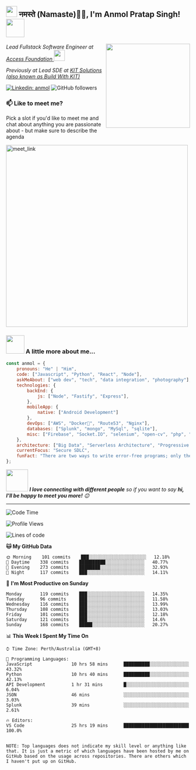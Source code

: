 <h2><img src="https://emojis.slackmojis.com/emojis/images/1531849430/4246/blob-sunglasses.gif?1531849430" width="30"/> नमस्ते (Namaste)🙏🏻, I'm Anmol Pratap Singh! <img src="https://media.giphy.com/media/12oufCB0MyZ1Go/giphy.gif" width="50"></h2>
<img align='right' src="https://media.giphy.com/media/M9gbBd9nbDrOTu1Mqx/giphy.gif" width="230">
<p><em>Lead Fullstack Software Engineer at <a href="#">Access Foundation
</a><img src="https://media.giphy.com/media/WUlplcMpOCEmTGBtBW/giphy.gif" width="30"> 
</em></p>
<p><em>Previously at Lead SDE at <a href="#">KIT Solutions (also known as Build With KIT)
</a>
</em></p>

[![Linkedin: anmol](https://img.shields.io/badge/-anmol-blue?style=flat-square&logo=Linkedin&logoColor=white&link=https://www.linkedin.com/in/dataguy-nilesh-modhwadiya
)](https://www.linkedin.com/in/dataguy-nilesh-modhwadiya)
![GitHub followers](https://img.shields.io/github/followers/dataguy-nilesh?label=Follow&style=social)

### 📫 Like to meet me?

Pick a slot if you'd like to meet me and chat about anything you are passionate about - but make sure to describe the agenda

<a href="https://www.linkedin.com/in/dataguy-nilesh-modhwadiya" target="_blank"><img width="498" alt="meet_link" src="https://user-images.githubusercontent.com/15426564/144297439-f530f383-e73e-41e0-9914-a9b7d3f432e5.png"></a>


### <img src="https://media.giphy.com/media/VgCDAzcKvsR6OM0uWg/giphy.gif" width="50"> A little more about me...  

```javascript
const anmol = {
    pronouns: "He" | "Him",
    code: ["Javascript", "Python", "React", "Node"],
    askMeAbout: ["web dev", "tech", "data integration", "photography"],
    technologies: {
        backEnd: {
            js: ["Node", "Fastify", "Express"],
        },
        mobileApp: {
            native: ["Android Development"]
        },
        devOps: ["AWS", "Docker🐳", "Route53", "Nginx"],
        databases: ["Splunk", "mongo", "MySql", "sqlite"],
        misc: ["Firebase", "Socket.IO", "selenium", "open-cv", "php", "SuiteApp"]
    },
    architecture: ["Big Data", "Serverless Architecture", "Progressive web applications", "Single page applications"],
    currentFocus: "Secure SDLC",
    funFact: "There are two ways to write error-free programs; only the third one works"
};
```

<img src="https://media.giphy.com/media/LnQjpWaON8nhr21vNW/giphy.gif" width="60"> <em><b>I love connecting with different people</b> so if you want to say <b>hi, I'll be happy to meet you more!</b> 😊</em>

---
<!--START_SECTION:waka-->
![Code Time](http://img.shields.io/badge/Code%20Time-2%2C101%20hrs%2039%20mins-blue)

![Profile Views](http://img.shields.io/badge/Profile%20Views-909-blue)

![Lines of code](https://img.shields.io/badge/From%20Hello%20World%20I%27ve%20Written-1%20Million%20lines%20of%20code-blue)

**🐱 My GitHub Data** 

```text
🌞 Morning    101 commits    ███░░░░░░░░░░░░░░░░░░░░░░   12.18% 
🌆 Daytime    338 commits    ██████████░░░░░░░░░░░░░░░   40.77% 
🌃 Evening    273 commits    ████████░░░░░░░░░░░░░░░░░   32.93% 
🌙 Night      117 commits    ███░░░░░░░░░░░░░░░░░░░░░░   14.11%

```
📅 **I'm Most Productive on Sunday** 

```text
Monday       119 commits    ███░░░░░░░░░░░░░░░░░░░░░░   14.35% 
Tuesday      96 commits     ███░░░░░░░░░░░░░░░░░░░░░░   11.58% 
Wednesday    116 commits    ███░░░░░░░░░░░░░░░░░░░░░░   13.99% 
Thursday     108 commits    ███░░░░░░░░░░░░░░░░░░░░░░   13.03% 
Friday       101 commits    ███░░░░░░░░░░░░░░░░░░░░░░   12.18% 
Saturday     121 commits    ███░░░░░░░░░░░░░░░░░░░░░░   14.6% 
Sunday       168 commits    █████░░░░░░░░░░░░░░░░░░░░   20.27%

```


📊 **This Week I Spent My Time On** 

```text
⌚︎ Time Zone: Perth/Australia (GMT+8)

💬 Programming Languages: 
JavaScript               10 hrs 58 mins      ██████████░░░░░░░░░░░░░░░   43.32% 
Python                   10 hrs 40 mins      ██████████░░░░░░░░░░░░░░░   42.13% 
API Development          1 hr 31 mins        █░░░░░░░░░░░░░░░░░░░░░░░░   6.04% 
JSON                     46 mins             ░░░░░░░░░░░░░░░░░░░░░░░░░   3.03% 
Splunk                   39 mins             ░░░░░░░░░░░░░░░░░░░░░░░░░   2.61%

🔥 Editors: 
VS Code                  25 hrs 19 mins      █████████████████████████   100.0%


NOTE: Top languages does not indicate my skill level or anything like that. It is just a metric of which languages have been hosted by me on GitHub based on the usage across repositories. There are others which I haven't put up on GitHub.
